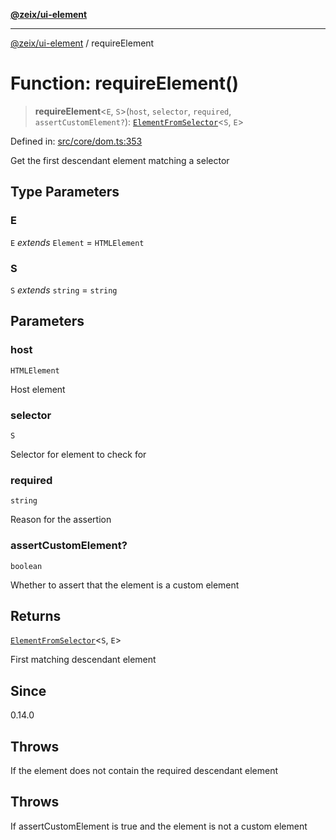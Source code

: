 [**@zeix/ui-element**](../README.md)

***

[@zeix/ui-element](../globals.md) / requireElement

# Function: requireElement()

> **requireElement**\<`E`, `S`\>(`host`, `selector`, `required`, `assertCustomElement?`): [`ElementFromSelector`](../type-aliases/ElementFromSelector.md)\<`S`, `E`\>

Defined in: [src/core/dom.ts:353](https://github.com/zeixcom/ui-element/blob/1c318eb583bce4633e1df4a42dee77859303e28e/src/core/dom.ts#L353)

Get the first descendant element matching a selector

## Type Parameters

### E

`E` *extends* `Element` = `HTMLElement`

### S

`S` *extends* `string` = `string`

## Parameters

### host

`HTMLElement`

Host element

### selector

`S`

Selector for element to check for

### required

`string`

Reason for the assertion

### assertCustomElement?

`boolean`

Whether to assert that the element is a custom element

## Returns

[`ElementFromSelector`](../type-aliases/ElementFromSelector.md)\<`S`, `E`\>

First matching descendant element

## Since

0.14.0

## Throws

If the element does not contain the required descendant element

## Throws

If assertCustomElement is true and the element is not a custom element
